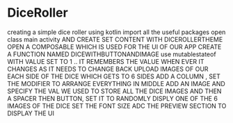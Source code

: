 # DiceRoller
creating a simple dice roller using kotlin
import all the useful packages
open class main activity AND CREATE SET CONTENT WITH DICEROLLERTHEME
OPEN A COMPOSABLE WHICH IS USED FOR THE UI OF OUR APP
CREATE A FUNCTION NAMED DICEWITHBUTTONANDIMAGE 
use mutablestateof WITH VALUE SET TO 1 .. IT REMEMBERS THE VALUE WHEN EVER IT CHANGES AS IT NEEDS TO CHANGE BACK
UPLOAD IMAGES OF OUR EACH SIDE OF THE DICE WHICH GETS TO 6 SIDES
ADD A COLUMN , SET THE MODIFIER TO ARRANGE EVERYTHING IN MIDDLE 
ADD AN IMAGE AND SPECIFY THE VAL WE USED TO STORE ALL THE DICE IMAGES
AND THEN A SPACER
THEN BUTTON, SET IT TO RANDOMLY DISPLY ONE OF THE 6 IMAGES OF THE DICE
SET THE FONT SIZE
ADC THE PREVIEW SECTION TO DISPLAY THE UI
